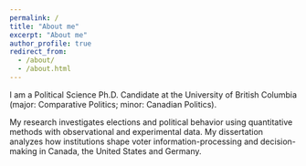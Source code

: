 ```yaml
---
permalink: /
title: "About me"
excerpt: "About me"
author_profile: true
redirect_from: 
  - /about/
  - /about.html
---
```


I am a Political Science Ph.D. Candidate at the University of British Columbia (major: Comparative Politics; minor: Canadian Politics).

My research investigates elections and political behavior using quantitative methods with observational and experimental data. 
My dissertation analyzes how institutions shape voter information-processing and decision-making in Canada, the United States and Germany. 
  
